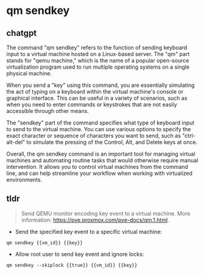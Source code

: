 # qm sendkey 
## chatgpt 
The command "qm sendkey" refers to the function of sending keyboard input to a virtual machine hosted on a Linux-based server. The "qm" part stands for "qemu machine," which is the name of a popular open-source virtualization program used to run multiple operating systems on a single physical machine.

When you send a "key" using this command, you are essentially simulating the act of typing on a keyboard within the virtual machine's console or graphical interface. This can be useful in a variety of scenarios, such as when you need to enter commands or keystrokes that are not easily accessible through other means.

The "sendkey" part of the command specifies what type of keyboard input to send to the virtual machine. You can use various options to specify the exact character or sequence of characters you want to send, such as "ctrl-alt-del" to simulate the pressing of the Control, Alt, and Delete keys at once.

Overall, the qm sendkey command is an important tool for managing virtual machines and automating routine tasks that would otherwise require manual intervention. It allows you to control virtual machines from the command line, and can help streamline your workflow when working with virtualized environments. 

## tldr 
 
> Send QEMU monitor encoding key event to a virtual machine.
> More information: <https://pve.proxmox.com/pve-docs/qm.1.html>.

- Send the specified key event to a specific virtual machine:

`qm sendkey {{vm_id}} {{key}}`

- Allow root user to send key event and ignore locks:

`qm sendkey --skiplock {{true}} {{vm_id}} {{key}}`
